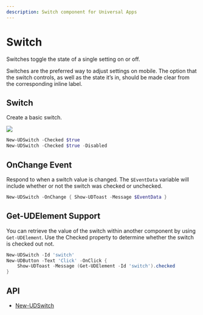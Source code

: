 ```yaml
---
description: Switch component for Universal Apps
---
```


# Switch

Switches toggle the state of a single setting on or off.

Switches are the preferred way to adjust settings on mobile. The option that the switch controls, as well as the state it’s in, should be made clear from the corresponding inline label.

## Switch

Create a basic switch.

![](<../../../.gitbook/assets/image (158).png>)

```powershell
New-UDSwitch -Checked $true 
New-UDSwitch -Checked $true -Disabled
```

## OnChange Event

Respond to when a switch value is changed. The `$EventData` variable will include whether or not the switch was checked or unchecked.

```powershell
New-UDSwitch -OnChange { Show-UDToast -Message $EventData }
```

## Get-UDElement Support

You can retrieve the value of the switch within another component by using `Get-UDElement`. Use the Checked property to determine whether the switch is checked out not.

```powershell
New-UDSwitch -Id 'switch' 
New-UDButton -Text 'Click' -OnClick {
    Show-UDToast -Message (Get-UDElement -Id 'switch').checked
}
```

## API

* [New-UDSwitch](https://github.com/ironmansoftware/universal-docs/blob/v5/cmdlets/New-UDSwitch.txt)
